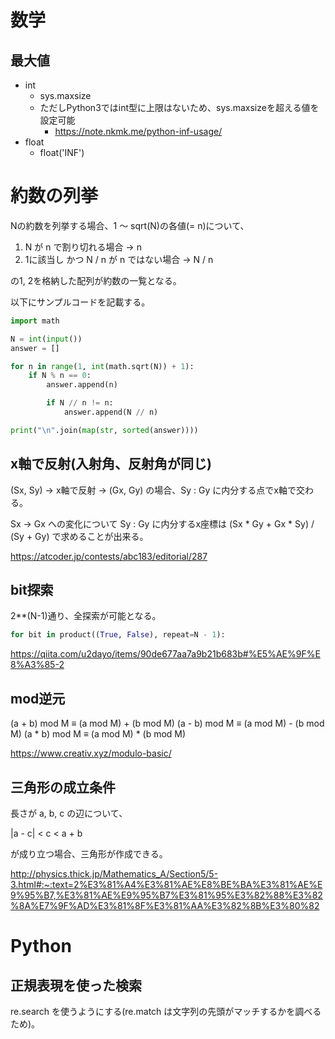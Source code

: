 # 数学

## 最大値

* int
  * sys.maxsize
  * ただしPython3ではint型に上限はないため、sys.maxsizeを超える値を設定可能
    * https://note.nkmk.me/python-inf-usage/
* float
  * float('INF')

# 約数の列挙

Nの約数を列挙する場合、1 ～ sqrt(N)の各値(= n)について、

1. N が n で割り切れる場合 -> n
2. 1に該当し かつ N / n が n ではない場合 -> N / n

の1, 2を格納した配列が約数の一覧となる。

以下にサンプルコードを記載する。

```python
import math

N = int(input())
answer = []

for n in range(1, int(math.sqrt(N)) + 1):
    if N % n == 0:
        answer.append(n)

        if N // n != n:
            answer.append(N // n)

print("\n".join(map(str, sorted(answer))))
```

## x軸で反射(入射角、反射角が同じ)

(Sx, Sy) -> x軸で反射 -> (Gx, Gy) の場合、Sy : Gy に内分する点でx軸で交わる。

Sx -> Gx への変化について Sy : Gy に内分するx座標は (Sx * Gy + Gx * Sy) / (Sy + Gy) で求めることが出来る。

https://atcoder.jp/contests/abc183/editorial/287

## bit探索

2**(N-1)通り、全探索が可能となる。

```python
for bit in product((True, False), repeat=N - 1):
```

https://qiita.com/u2dayo/items/90de677aa7a9b21b683b#%E5%AE%9F%E8%A3%85-2

## mod逆元

(a + b) mod M ≡ (a mod M) + (b mod M)
(a - b) mod M ≡ (a mod M) - (b mod M)
(a * b) mod M ≡ (a mod M) * (b mod M)

https://www.creativ.xyz/modulo-basic/

## 三角形の成立条件

長さが a, b, c の辺について、

  |a - c| < c < a + b

が成り立つ場合、三角形が作成できる。

http://physics.thick.jp/Mathematics_A/Section5/5-3.html#:~:text=2%E3%81%A4%E3%81%AE%E8%BE%BA%E3%81%AE%E9%95%B7,%E3%81%AE%E9%95%B7%E3%81%95%E3%82%88%E3%82%8A%E7%9F%AD%E3%81%8F%E3%81%AA%E3%82%8B%E3%80%82

# Python

## 正規表現を使った検索

re.search を使うようにする(re.match は文字列の先頭がマッチするかを調べるため)。

